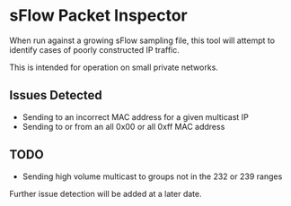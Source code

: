 # sFlow Packet Inspector

When run against a growing sFlow sampling file, this tool will attempt to identify cases of poorly constructed IP traffic.

This is intended for operation on small private networks.

## Issues Detected

* Sending to an incorrect MAC address for a given multicast IP
* Sending to or from an all 0x00 or all 0xff MAC address

## TODO

* Sending high volume multicast to groups not in the 232 or 239 ranges

Further issue detection will be added at a later date.
